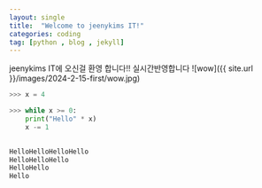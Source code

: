 ```yaml
---
layout: single
title:  "Welcome to jeenykims IT!"
categories: coding
tag: [python , blog , jekyll]
---
```


jeenykims IT에 오신걸 환영 합니다!!
실시간반영합니다
![wow]({{ site.url }}/images/2024-2-15-first/wow.jpg)

```python
>>> x = 4

>>> while x >= 0:
	print("Hello" * x)
	x -= 1

	
HelloHelloHelloHello
HelloHelloHello
HelloHello
Hello
```